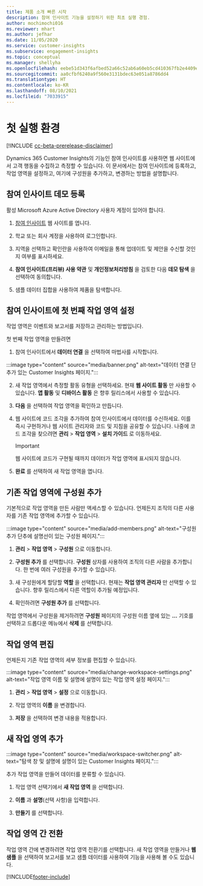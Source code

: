 ```yaml
---
title: 제품 소개 빠른 시작
description: 참여 인사이트 기능을 설정하기 위한 최초 실행 경험.
author: mochimochi016
ms.reviewer: mhart
ms.author: jefhar
ms.date: 11/05/2020
ms.service: customer-insights
ms.subservice: engagement-insights
ms.topic: conceptual
ms.manager: shellyha
ms.openlocfilehash: eebe51d343f6afbed52a66c52ab6a60eb5cd410367fb2e4409eb8679f357c91e
ms.sourcegitcommit: aa0cfbf6240a9f560e3131bdec63e051a8786dd4
ms.translationtype: HT
ms.contentlocale: ko-KR
ms.lasthandoff: 08/10/2021
ms.locfileid: "7033915"
---
```

# <a name="first-run-experience"></a>첫 실행 환경

[!INCLUDE [cc-beta-prerelease-disclaimer](includes/cc-beta-prerelease-disclaimer.md)]

Dynamics 365 Customer Insights의 기능인 참여 인사이트를 사용하면 웹 사이트에서 고객 행동을 수집하고 측정할 수 있습니다. 이 문서에서는 참여 인사이트에 등록하고, 작업 영역을 설정하고, 여기에 구성원을 추가하고, 변경하는 방법을 설명합니다.

## <a name="sign-up-for-a-demo-of-engagement-insights"></a>참여 인사이트 데모 등록

활성 Microsoft Azure Active Directory 사용자 계정이 있어야 합니다. 

1. [참여 인사이트](https://pi.dynamics.com/) 웹 사이트를 엽니다. 

1. 학교 또는 회사 계정을 사용하여 로그인합니다.

1. 지역을 선택하고 확인란을 사용하여 이메일을 통해 업데이트 및 제안을 수신할 것인지 여부를 표시하세요.

1. **참여 인사이트(프리뷰) 사용 약관** 및 **개인정보처리방침** 을 검토한 다음 **데모 탐색** 을 선택하여 동의합니다.

1. 샘플 데이터 집합을 사용하여 제품을 탐색합니다. 

## <a name="set-up-your-first-workspace-in-engagement-insights"></a>참여 인사이트에 첫 번째 작업 영역 설정

작업 영역은 이벤트와 보고서를 저장하고 관리하는 방법입니다.

첫 번째 작업 영역을 만들려면

1. 참여 인사이트에서 **데이터 연결** 을 선택하여 마법사를 시작합니다. 

:::image type="content" source="media/banner.png" alt-text="데이터 연결 단추가 있는 Customer Insights 페이지.":::

2. 새 작업 영역에서 측정할 활동 유형을 선택하세요. 현재 **웹 사이트 활동** 만 사용할 수 있습니다. **앱 활동** 및 **디바이스 활동** 은 향후 릴리스에서 사용할 수 있습니다.

1. **다음** 을 선택하여 작업 영역을 확인하고 만듭니다.

1. 웹 사이트에 코드 조각을 추가하여 참여 인사이트에서 데이터를 수신하세요. 이를 즉시 구현하거나 웹 사이트 관리자와 코드 및 지침을 공유할 수 있습니다. 나중에 코드 조각을 찾으려면 **관리** > **작업 영역** > **설치 가이드** 로 이동하세요.

   > [!IMPORTANT]
   > 웹 사이트에 코드가 구현될 때까지 데이터가 작업 영역에 표시되지 않습니다.

1. **완료** 를 선택하여 새 작업 영역을 엽니다. 

## <a name="add-members-to-an-existing-workspace"></a>기존 작업 영역에 구성원 추가

기본적으로 작업 영역을 만든 사람만 액세스할 수 있습니다. 언제든지 조직의 다른 사용자를 기존 작업 영역에 추가할 수 있습니다.

:::image type="content" source="media/add-members.png" alt-text="구성원 추가 단추에 설명선이 있는 구성원 페이지.":::

1. **관리** > **작업 영역** > **구성원** 으로 이동합니다.

2. **구성원 추가** 를 선택합니다. **구성원** 상자를 사용하여 조직의 다른 사람을 추가합니다. 한 번에 여러 구성원을 추가할 수 있습니다.

3. 새 구성원에게 할당할 **역할** 을 선택합니다. 현재는 **작업 영역 관리자** 만 선택할 수 있습니다. 향후 릴리스에서 다른 역할이 추가될 예정입니다.

4. 확인하려면 **구성원 추가** 를 선택합니다.

작업 영역에서 구성원을 제거하려면 **구성원** 페이지의 구성원 이름 옆에 있는 **...** 기호를 선택하고 드롭다운 메뉴에서 **삭제** 를 선택합니다.

## <a name="edit-a-workspace"></a>작업 영역 편집

언제든지 기존 작업 영역의 세부 정보를 편집할 수 있습니다.

:::image type="content" source="media/change-workspace-settings.png" alt-text="작업 영역 이름 및 설명에 설명이 있는 작업 영역 설정 페이지.":::

1. **관리** > **작업 영역** > **설정** 으로 이동합니다.

1. 작업 영역의 **이름** 을 변경합니다.

1. **저장** 을 선택하여 변경 내용을 적용합니다.

## <a name="add-another-new-workspace"></a>새 작업 영역 추가

:::image type="content" source="media/workspace-switcher.png" alt-text="탐색 창 및 설명에 설명이 있는 Customer Insights 페이지.":::

추가 작업 영역을 만들어 데이터를 분류할 수 있습니다.

1. 작업 영역 선택기에서 **새 작업 영역** 을 선택합니다.

1. **이름** 과 **설명**(선택 사항)을 입력합니다.

1. **만들기** 를 선택합니다.

## <a name="switch-between-workspaces"></a>작업 영역 간 전환

작업 영역 간에 변경하려면 작업 영역 전환기를 선택합니다. 새 작업 영역을 만들거나 **웹 샘플** 을 선택하여 보고서를 보고 샘플 데이터를 사용하여 기능을 사용해 볼 수도 있습니다. 



[!INCLUDE[footer-include](../includes/footer-banner.md)]